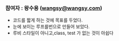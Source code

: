 ### 참여자 : 왕수용 (wangsy@wangsy.com)
 * 코드를 짧게 하는 것에 목표를 두었다.
 * 눈에 보이는 루프를번으로 만들어 보았다.
 * 루비 스타일이 아니고,class, test 가 없는 것이 아쉽다
